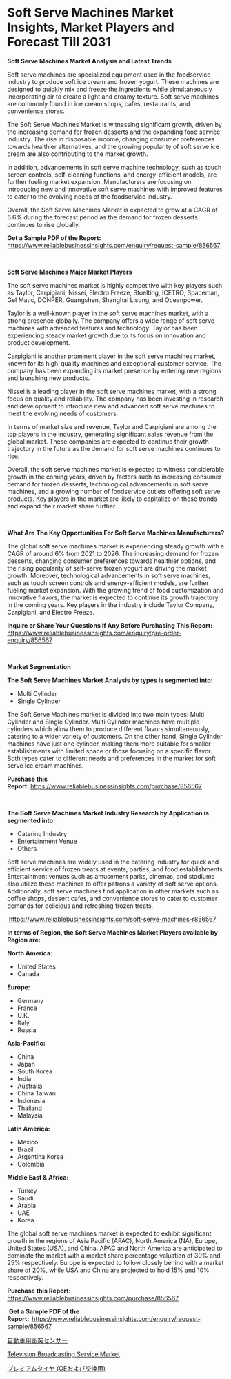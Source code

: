 <p><h1>Soft Serve Machines Market Insights, Market Players and Forecast Till 2031</h1></p><p><strong>Soft Serve Machines Market Analysis and Latest Trends</strong></p>
<p><p>Soft serve machines are specialized equipment used in the foodservice industry to produce soft ice cream and frozen yogurt. These machines are designed to quickly mix and freeze the ingredients while simultaneously incorporating air to create a light and creamy texture. Soft serve machines are commonly found in ice cream shops, cafes, restaurants, and convenience stores.</p><p>The Soft Serve Machines Market is witnessing significant growth, driven by the increasing demand for frozen desserts and the expanding food service industry. The rise in disposable income, changing consumer preferences towards healthier alternatives, and the growing popularity of soft serve ice cream are also contributing to the market growth.</p><p>In addition, advancements in soft serve machine technology, such as touch screen controls, self-cleaning functions, and energy-efficient models, are further fueling market expansion. Manufacturers are focusing on introducing new and innovative soft serve machines with improved features to cater to the evolving needs of the foodservice industry.</p><p>Overall, the Soft Serve Machines Market is expected to grow at a CAGR of 6.6% during the forecast period as the demand for frozen desserts continues to rise globally.</p></p>
<p><strong>Get a Sample PDF of the Report:&nbsp;</strong> <a href="https://www.reliablebusinessinsights.com/enquiry/request-sample/856567">https://www.reliablebusinessinsights.com/enquiry/request-sample/856567</a></p>
<p>&nbsp;</p>
<p><strong>Soft Serve Machines Major Market Players</strong></p>
<p><p>The soft serve machines market is highly competitive with key players such as Taylor, Carpigiani, Nissei, Electro Freeze, Stoelting, ICETRO, Spaceman, Gel Matic, DONPER, Guangshen, Shanghai Lisong, and Oceanpower.</p><p>Taylor is a well-known player in the soft serve machines market, with a strong presence globally. The company offers a wide range of soft serve machines with advanced features and technology. Taylor has been experiencing steady market growth due to its focus on innovation and product development.</p><p>Carpigiani is another prominent player in the soft serve machines market, known for its high-quality machines and exceptional customer service. The company has been expanding its market presence by entering new regions and launching new products.</p><p>Nissei is a leading player in the soft serve machines market, with a strong focus on quality and reliability. The company has been investing in research and development to introduce new and advanced soft serve machines to meet the evolving needs of customers.</p><p>In terms of market size and revenue, Taylor and Carpigiani are among the top players in the industry, generating significant sales revenue from the global market. These companies are expected to continue their growth trajectory in the future as the demand for soft serve machines continues to rise.</p><p>Overall, the soft serve machines market is expected to witness considerable growth in the coming years, driven by factors such as increasing consumer demand for frozen desserts, technological advancements in soft serve machines, and a growing number of foodservice outlets offering soft serve products. Key players in the market are likely to capitalize on these trends and expand their market share further.</p></p>
<p>&nbsp;</p>
<p><strong>What Are The Key Opportunities For Soft Serve Machines Manufacturers?</strong></p>
<p><p>The global soft serve machines market is experiencing steady growth with a CAGR of around 6% from 2021 to 2026. The increasing demand for frozen desserts, changing consumer preferences towards healthier options, and the rising popularity of self-serve frozen yogurt are driving the market growth. Moreover, technological advancements in soft serve machines, such as touch screen controls and energy-efficient models, are further fueling market expansion. With the growing trend of food customization and innovative flavors, the market is expected to continue its growth trajectory in the coming years. Key players in the industry include Taylor Company, Carpigiani, and Electro Freeze.</p></p>
<p><strong>Inquire or Share Your Questions If Any Before Purchasing This Report:</strong> <a href="https://www.reliablebusinessinsights.com/enquiry/pre-order-enquiry/856567">https://www.reliablebusinessinsights.com/enquiry/pre-order-enquiry/856567</a></p>
<p>&nbsp;</p>
<p><strong>Market Segmentation</strong></p>
<p><strong>The Soft Serve Machines Market Analysis by types is segmented into:</strong></p>
<p><ul><li>Multi Cylinder</li><li>Single Cylinder</li></ul></p>
<p><p>The Soft Serve Machines market is divided into two main types: Multi Cylinder and Single Cylinder. Multi Cylinder machines have multiple cylinders which allow them to produce different flavors simultaneously, catering to a wider variety of customers. On the other hand, Single Cylinder machines have just one cylinder, making them more suitable for smaller establishments with limited space or those focusing on a specific flavor. Both types cater to different needs and preferences in the market for soft serve ice cream machines.</p></p>
<p><strong>Purchase this Report:&nbsp;</strong><a href="https://www.reliablebusinessinsights.com/purchase/856567">https://www.reliablebusinessinsights.com/purchase/856567</a></p>
<p>&nbsp;</p>
<p><strong>The Soft Serve Machines Market Industry Research by Application is segmented into:</strong></p>
<p><ul><li>Catering Industry</li><li>Entertainment Venue</li><li>Others</li></ul></p>
<p><p>Soft serve machines are widely used in the catering industry for quick and efficient service of frozen treats at events, parties, and food establishments. Entertainment venues such as amusement parks, cinemas, and stadiums also utilize these machines to offer patrons a variety of soft serve options. Additionally, soft serve machines find application in other markets such as coffee shops, dessert cafes, and convenience stores to cater to customer demands for delicious and refreshing frozen treats.</p></p>
<p><a href="https://www.reliablebusinessinsights.com/soft-serve-machines-r856567">&nbsp;https://www.reliablebusinessinsights.com/soft-serve-machines-r856567</a></p>
<p><strong>In terms of Region, the Soft Serve Machines Market Players available by Region are:</strong></p>
<p>
    <p> <strong> North America: </strong>
        <ul>
            <li>United States</li>
            <li>Canada</li>
        </ul>
        </p> 
    <p> <strong> Europe: </strong>
        <ul>
            <li>Germany</li>
            <li>France</li>
            <li>U.K.</li>
            <li>Italy</li>
            <li>Russia</li>
        </ul>
        </p> 
    <p> <strong> Asia-Pacific: </strong>
        <ul>
            <li>China</li>
            <li>Japan</li>
            <li>South Korea</li>
            <li>India</li>
            <li>Australia</li>
            <li>China Taiwan</li>
            <li>Indonesia</li>
            <li>Thailand</li>
            <li>Malaysia</li>
        </ul>
        </p> 
    <p> <strong> Latin America: </strong>
        <ul>
            <li>Mexico</li>
            <li>Brazil</li>
            <li>Argentina Korea</li>
            <li>Colombia</li>
        </ul>
        </p> 
    <p> <strong> Middle East & Africa: </strong>
        <ul>
            <li>Turkey</li>
            <li>Saudi</li>
            <li>Arabia</li>
            <li>UAE</li>
            <li>Korea</li>
        </ul>
    </p>
    </p>
<p><p>The global soft serve machines market is expected to exhibit significant growth in the regions of Asia Pacific (APAC), North America (NA), Europe, United States (USA), and China. APAC and North America are anticipated to dominate the market with a market share percentage valuation of 30% and 25% respectively. Europe is expected to follow closely behind with a market share of 20%, while USA and China are projected to hold 15% and 10% respectively.</p></p>
<p><strong>Purchase this Report: </strong><a href="https://www.reliablebusinessinsights.com/purchase/856567">https://www.reliablebusinessinsights.com/purchase/856567</a></p>
<p>&nbsp;<strong>Get a Sample PDF of the Report:&nbsp;&nbsp;</strong><a href="https://www.reliablebusinessinsights.com/enquiry/request-sample/856567">https://www.reliablebusinessinsights.com/enquiry/request-sample/856567</a></p>
<p><strong></strong></p>
<p><p><a href="https://github.com/AbigaleHuel/Market-Research-Report-List-1/blob/main/7911156154589.md">自動車用衝突センサー</a></p><p><a href="https://github.com/theanastasiyah/Market-Research-Report-List-1/blob/main/television-broadcasting-service-market.md">Television Broadcasting Service Market</a></p><p><a href="https://github.com/AdellaPrice2023/Market-Research-Report-List-1/blob/main/1611166154588.md">プレミアムタイヤ (OEおよび交換用)</a></p></p>